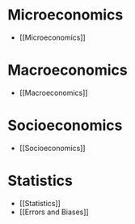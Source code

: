 # Microeconomics
- [[Microeconomics]]
# Macroeconomics
- [[Macroeconomics]]
# Socioeconomics
- [[Socioeconomics]]
# Statistics
- [[Statistics]]
- [[Errors and Biases]]